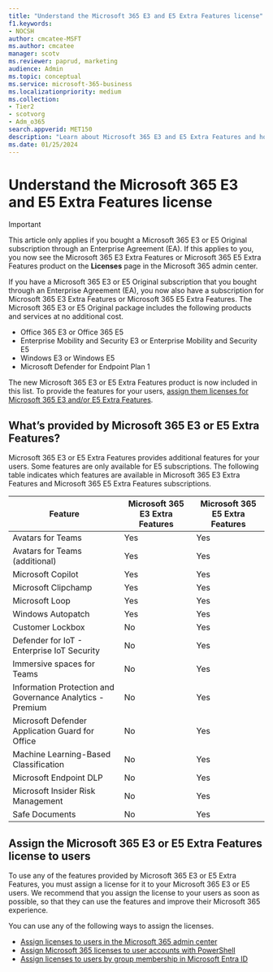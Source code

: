 ```yaml
---
title: "Understand the Microsoft 365 E3 and E5 Extra Features license"
f1.keywords:
- NOCSH
author: cmcatee-MSFT
ms.author: cmcatee
manager: scotv
ms.reviewer: paprud, marketing
audience: Admin
ms.topic: conceptual
ms.service: microsoft-365-business
ms.localizationpriority: medium
ms.collection: 
- Tier2
- scotvorg
- Adm_o365
search.appverid: MET150
description: "Learn about Microsoft 365 E3 and E5 Extra Features and how to assign licenses for it to your users."
ms.date: 01/25/2024
---
```


# Understand the Microsoft 365 E3 and E5 Extra Features license

> [!IMPORTANT]
> This article only applies if you bought a Microsoft 365 E3 or E5 Original subscription through an Enterprise Agreement (EA). If this applies to you, you now see the Microsoft 365 E3 Extra Features or Microsoft 365 E5 Extra Features product on the **Licenses** page in the Microsoft 365 admin center.

If you have a Microsoft 365 E3 or E5 Original subscription that you bought through an Enterprise Agreement (EA), you now also have a subscription for Microsoft 365 E3 Extra Features or Microsoft 365 E5 Extra Features. The Microsoft 365 E3 or E5 Original package includes the following products and services at no additional cost.

- Office 365 E3 or Office 365 E5
- Enterprise Mobility and Security E3 or Enterprise Mobility and Security E5
- Windows E3 or Windows E5
- Microsoft Defender for Endpoint Plan 1

The new Microsoft 365 E3 or E5 Extra Features product is now included in this list. To provide the features for your users, [assign them licenses for Microsoft 365 E3 and/or E5 Extra Features](#assign-the-microsoft-365-e3-or-e5-extra-features-license-to-users).

## What’s provided by Microsoft 365 E3 or E5 Extra Features?

Microsoft 365 E3 or E5 Extra Features provides additional features for your users. Some features are only available for E5 subscriptions. The following table indicates which features are available in Microsoft 365 E3 Extra Features and Microsoft 365 E5 Extra Features subscriptions.

|Feature  |Microsoft 365 E3 Extra Features  |Microsoft 365 E5 Extra Features  |
|---------|---------|---------|
|Avatars for Teams    | Yes       | Yes         |
|Avatars for Teams (additional)     | Yes       | Yes         |
|Microsoft Copilot     | Yes       | Yes         |
|Microsoft Clipchamp     | Yes       | Yes         |
|Microsoft Loop     | Yes       | Yes         |
|Windows Autopatch     | Yes       | Yes         |
|Customer Lockbox     | No        | Yes        |
|Defender for IoT - Enterprise IoT Security     | No        | Yes        |
|Immersive spaces for Teams     | No        | Yes        |
|Information Protection and Governance Analytics - Premium     | No        | Yes        |
|Microsoft Defender Application Guard for Office     | No        | Yes        |
|Machine Learning-Based Classification     | No        | Yes        |
|Microsoft Endpoint DLP     | No        | Yes        |
|Microsoft Insider Risk Management     | No        | Yes        |
|Safe Documents     | No        | Yes        |

## Assign the Microsoft 365 E3 or E5 Extra Features license to users

To use any of the features provided by Microsoft 365 E3 or E5 Extra Features, you must assign a license for it to your Microsoft 365 E3 or E5 users. We recommend that you assign the license to your users as soon as possible, so that they can use the features and improve their Microsoft 365 experience.

You can use any of the following ways to assign the licenses.

- [Assign licenses to users in the Microsoft 365 admin center](../../admin/manage/assign-licenses-to-users.md)
- [Assign Microsoft 365 licenses to user accounts with PowerShell](../../enterprise/assign-licenses-to-user-accounts-with-microsoft-365-powershell.md)
- [Assign licenses to users by group membership in Microsoft Entra ID](/azure/active-directory/enterprise-users/licensing-groups-assign)
